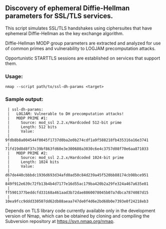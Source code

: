 ## Discovery of ephemeral Diffie-Hellman parameters for SSL/TLS services.

This script simulates SSL/TLS handshakes using ciphersuites that have ephemeral
Diffie-Hellman as the key exchange algorithm.

Diffie-Hellman MODP group parameters are extracted and analyzed for use of common
primes and vulnerability to LOGJAM precomputation attacks.

Opportunistic STARTTLS sessions are established on services that support them.

### Usage:

`nmap --script path/to/ssl-dh-params <target>`

### Sample output:

```
 | ssl-dh-params: 
 |   LOGJAM: Vulnerable to DH precomputation attacks!
 |   MODP PRIME #1: 
 |     Source: mod_ssl 2.2.x/Hardcoded 512-bit prime
 |     Length: 512 bits
 |     Value: 
 |       9fdb8b8a004544f0045f1737d0ba2e0b274cdf1a9f588218fb435316a16e3741
 |       71fd19d8d8f37c39bf863fd60e3e300680a3030c6e4c3757d08f70e6aa871033
 |   MODP PRIME #2: 
 |     Source: mod_ssl 2.2.x/Hardcoded 1024-bit prime
 |     Length: 1024 bits
 |     Value: 
 |       d67de440cbbbdc1936d693d34afd0ad50c84d239a45f520bb88174cb98bce951
 |       849f912e639c72fb13b4b4d7177e16d55ac179ba420b2a29fe324a467a635e81
 |       ff5901377beddcfd33168a461aad3b72dae8860078045b07a7dbca7874087d15
 |       10ea9fcc9ddd330507dd62db88aeaa747de0f4d6e2bd68b0e7393e0f24218eb3
```

Depends on TLS library code currently available only in the development version
of Nmap, which can be obtained by cloning and compiling the Subversion repository
at https://svn.nmap.org/nmap.

